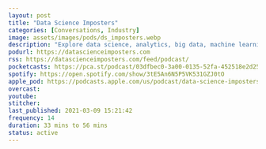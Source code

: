 ```yaml
---
layout: post
title: "Data Science Imposters"
categories: [Conversations, Industry]
image: assets/images/pods/ds_imposters.webp
description: "Explore data science, analytics, big data, machine learning as we discuss these topics. Join us on our journey."
podurl: https://datascienceimposters.com
rss: https://datascienceimposters.com/feed/podcast/
pocketcasts: https://pca.st/podcast/03dfbec0-3a00-0135-52fa-452518e2d253
spotify: https://open.spotify.com/show/3tE5An6N5P5VK531GZJ0tO
apple_pod: https://podcasts.apple.com/us/podcast/data-science-imposters-podcast/id1249728040
overcast:
youtube:
stitcher:
last_published: 2021-03-09 15:21:42
frequency: 14
duration: 33 mins to 56 mins
status: active
---
```

